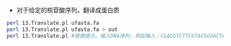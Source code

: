 * 对于给定的核苷酸序列，翻译成蛋白质

```bash
perl 13.Translate.pl ufasta.fa
perl 13.Translate.pl ufasta.fa > out
perl 13.Translate.pl #根据提示，输入DNA序列，例如输入：CGACGTCTTCGTACGGGACTAGCTCGTGTCGGTCG 
```
